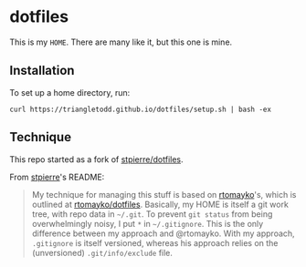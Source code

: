 # dotfiles

This is my ``HOME``.  There are many like it, but this one is mine.

## Installation

To set up a home directory, run:

    curl https://triangletodd.github.io/dotfiles/setup.sh | bash -ex

## Technique

This repo started as a fork of [stpierre/dotfiles](https://github.com/stpierre/dotfiles).

From [stpierre](https://github.com/stpierre/)'s README:
>My technique for managing this stuff is based on [rtomayko](https://github.com/rtomayko/)'s, which is outlined at [rtomayko/dotfiles](https://github.com/rtomayko/dotfiles).  Basically, my HOME is itself a git work tree, with repo data in ``~/.git``.  To prevent ``git status`` from being overwhelmingly noisy, I put ``*`` in ``~/.gitignore``.  This is the only difference between my approach and @rtomayko. With my approach, ``.gitignore`` is itself versioned, whereas his approach relies on the (unversioned) ``.git/info/exclude`` file.

